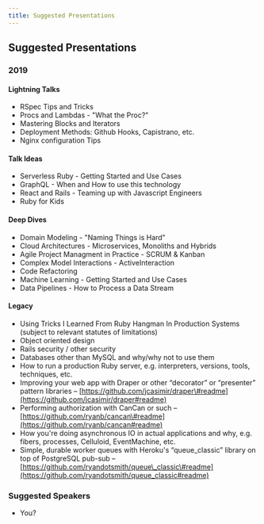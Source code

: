 ```yaml
---
title: Suggested Presentations
---
```


## Suggested Presentations

### 2019

#### Lightning Talks

- RSpec Tips and Tricks
- Procs and Lambdas - "What the Proc?"
- Mastering Blocks and Iterators
- Deployment Methods: Github Hooks, Capistrano, etc.
- Nginx configuration Tips

#### Talk Ideas

- Serverless Ruby - Getting Started and Use Cases
- GraphQL - When and How to use this technology
- React and Rails - Teaming up with Javascript Engineers
- Ruby for Kids

#### Deep Dives

- Domain Modeling - "Naming Things is Hard"
- Cloud Architectures - Microservices, Monoliths and Hybrids
- Agile Project Managment in Practice - SCRUM & Kanban
- Complex Model Interactions - ActiveInteraction
- Code Refactoring
- Machine Learning - Getting Started and Use Cases
- Data Pipelines - How to Process a Data Stream

#### Legacy
-   Using Tricks I Learned From Ruby Hangman In Production Systems
    (subject to relevant statutes of limitations)
-   Object oriented design
-   Rails security / other security
-   Databases other than MySQL and why/why not to use them
-   How to run a production Ruby server, e.g. interpreters, versions,
    tools, techniques, etc.
-   Improving your web app with Draper or other “decorator” or
    “presenter” pattern libraries –
    [https://github.com/jcasimir/draper\#readme](https://github.com/jcasimir/draper#readme)
-   Performing authorization with CanCan or such –
    [https://github.com/ryanb/cancan\#readme](https://github.com/ryanb/cancan#readme)
-   How you're doing asynchronous IO in actual applications and why,
    e.g. fibers, processes, Celluloid, EventMachine, etc.
-   Simple, durable worker queues with Heroku's “queue\_classic” library
    on top of PostgreSQL pub-sub –
    [https://github.com/ryandotsmith/queue\_classic\#readme](https://github.com/ryandotsmith/queue_classic#readme)

### Suggested Speakers

-   You?
